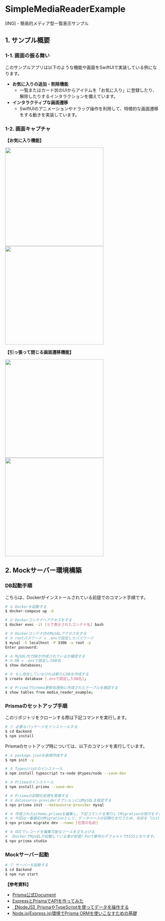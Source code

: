 # SimpleMediaReaderExample

[ING] - 簡易的メディア型一覧表示サンプル

## 1. サンプル概要

### 1-1. 画面の振る舞い

このサンプルアプリは以下のような機能や画面をSwiftUIで実装している例になります。

- **お気に入りの追加・削除機能**
  - 一覧またはカード状のUIからアイテムを「お気に入り」に登録したり、解除したりするインタラクションを備えています。
- **インタラクティブな画面遷移**
  - SwiftUIのアニメーションやドラッグ操作を利用して、特徴的な画面遷移をする動きを実装しています。

### 1-2. 画面キャプチャ

__【お気に入り機能】__

<img src="./images/add_or_remove_favorite1.png" width="320"> <img src="./images/add_or_remove_favorite2.png" width="320">

__【引っ張って閉じる画面遷移機能】__

<img src="./images/interactive_transition1.png" width="320"> <img src="./images/interactive_transition2.png" width="320">

## 2. Mockサーバー環境構築

### DB起動手順

こちらは、Dockerがインストールされている前提でのコマンド手順です。

```bash
# ① Dockerを起動する
$ docker-compose up -d

# ② Dockerコンテナへアクセスをする
$ docker exec -it [①で表示されたコンテナ名] bash

# ③ Dockerコンテナ内のMySQLアクセスをする
# ※ rootパスワード = .envで設定したパスワード
$ mysql -h localhost -P 3306 -u root -p
Enter password: 

# ④ MySQL内でDBが作成されているか確認する
# ※ DB = .envで設定したDB名
$ show databases;

# ⑤ もし存在していなければ新たにDBを作成する
$ create database [.envで設定したDB名];

# ⑥ PrismaでSchema更新処理後に作成されたテーブルを確認する
$ show tables from media_reader_example;
```

### Prismaのセットアップ手順

このリポジトリをクローンする際は下記コマンドを実行します。

```bash
# ① 必要なパッケージをインストールする
$ cd Backend
$ npm install
```

Prismaのセットアップ時については、以下のコマンドを実行しています。

```bash
# ① package.jsonを新規作成する
$ npm init -y

# ② Typescriptのインストール
$ npm install typescript ts-node @types/node --save-dev

# ③ Prismaのインストール
$ npm install prisma --save-dev

# ④ Prismaの初期化処理を実施する
# ※ datasource-providerオプションにはMySQLを指定する
$ npx prisma init --datasource-provider mysql

# ⑤ 作成されたschema.prismaを編集し、下記コマンドを実行してMigrationの実行をする
# ※ 今回は一番最初のMigrationとして、データベースの初期化を行うため、名前を「init」にしている。
$ npx prisma migrate dev --name [任意の名前]

# ⑥ GUIでレコードを編集可能なツールを立ち上げる
# （DockerでMySQLが起動している事が前提）Port番号のデフォルトで5555となります。
$ npx prisma studio
```

### Mockサーバー起動

```bash
# ① サーバーを起動する
$ cd Backend
$ npm run start
```

__【参考資料】__

- [Prisma公式Document](https://www.prisma.io/express)
- [ExpressとPrismaでAPIを作ってみた](https://logical-studio.com/develop/backend/20240524-express-prisma-api/)
- [【NodeJS】PrismaやTypeScriptを使ってデータを操作する](https://isub.co.jp/nodejs/getting-started-with-prisma/)
- [Node.js(Express.js)環境でPrisma ORMを使いこなすための基礎](https://reffect.co.jp/node-js/prisma-basic)
